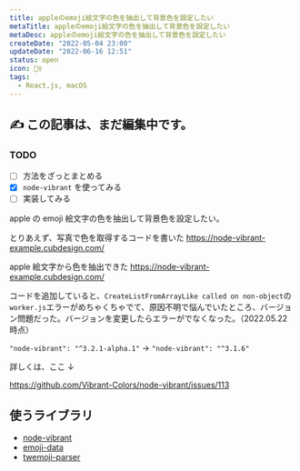 ```yaml
---
title: appleのemoji絵文字の色を抽出して背景色を設定したい
metaTitle: appleのemoji絵文字の色を抽出して背景色を設定したい
metaDesc: appleのemoji絵文字の色を抽出して背景色を設定したい
createDate: "2022-05-04 23:00"
updateDate: "2022-06-16 12:51"
status: open
icon: 🤹‍♀️
tags:
  - React.js, macOS
---
```


## ✍️ この記事は、まだ編集中です。

### TODO

- [ ] 方法をざっとまとめる
- [x] `node-vibrant` を使ってみる
- [ ] 実装してみる

apple の emoji 絵文字の色を抽出して背景色を設定したい。

とりあえず、写真で色を取得するコードを書いた
https://node-vibrant-example.cubdesign.com/

apple 絵文字から色を抽出できた
https://node-vibrant-example.cubdesign.com/

コードを追加していると、`CreateListFromArrayLike called on non-object`の`worker.js`エラーがめちゃくちゃでて、原因不明で悩んでいたところ、バージョン問題だった。バージョンを変更したらエラーがでなくなった。（2022.05.22 時点）

`"node-vibrant": "^3.2.1-alpha.1"` -> `"node-vibrant": "^3.1.6"`

詳しくは、ここ ↓

https://github.com/Vibrant-Colors/node-vibrant/issues/113

## 使うライブラリ

- [node-vibrant](https://github.com/Vibrant-Colors/node-vibrant)
- [emoji-data](https://github.com/iamcal/emoji-data)
- [twemoji-parser](https://github.com/twitter/twemoji-parser)
